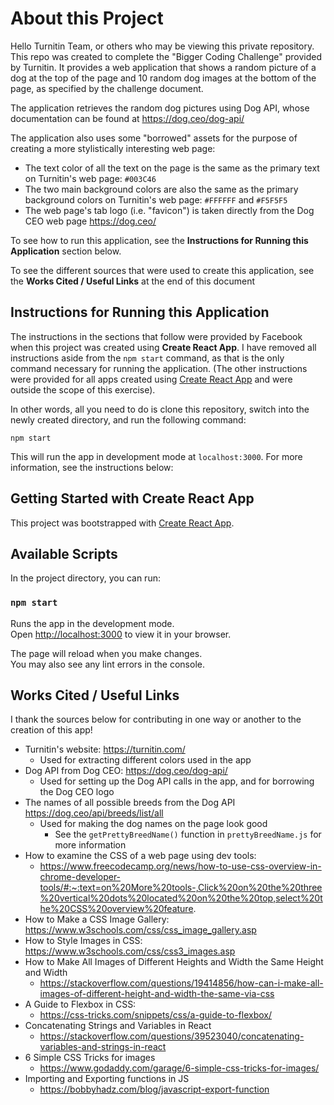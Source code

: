# About this Project

Hello Turnitin Team, or others who may be viewing this private repository. This repo was created to complete the "Bigger Coding Challenge" provided by Turnitin. It provides a web application that shows a random picture of a dog at the top of the page and 10 random dog images at the bottom of the page, as specified by the challenge document.

The application retrieves the random dog pictures using Dog API, whose documentation can be found at https://dog.ceo/dog-api/

The application also uses some "borrowed" assets for the purpose of creating a more stylistically interesting web page:
- The text color of all the text on the page is the same as the primary text on Turnitin's web page: `#003C46` 
- The two main background colors are also the same as the primary background colors on Turnitin's web page: `#FFFFFF` and `#F5F5F5`
- The web page's tab logo (i.e. "favicon") is taken directly from the Dog CEO web page https://dog.ceo/

To see how to run this application, see the **Instructions for Running this Application** section below.

To see the different sources that were used to create this application, see the **Works Cited / Useful Links** at the end of this document

## Instructions for Running this Application 

The instructions in the sections that follow were provided by Facebook when this project was created using **Create React App**. I have removed all instructions aside from the `npm start` command, as that is the only command necessary for running the application. (The other instructions were provided for all apps created using [Create React App](https://github.com/facebook/create-react-app) and were outside the scope of this exercise). 

In other words, all you need to do is clone this repository, switch into the newly created directory, and run the following command:

`npm start`

This will run the app in development mode at `localhost:3000`. For more information, see the instructions below:

## Getting Started with Create React App

This project was bootstrapped with [Create React App](https://github.com/facebook/create-react-app).

## Available Scripts

In the project directory, you can run:

### `npm start`

Runs the app in the development mode.\
Open [http://localhost:3000](http://localhost:3000) to view it in your browser.

The page will reload when you make changes.\
You may also see any lint errors in the console.

## Works Cited / Useful Links

I thank the sources below for contributing in one way or another to the creation of this app!

- Turnitin's website: https://turnitin.com/
   - Used for extracting different colors used in the app
- Dog API from Dog CEO: https://dog.ceo/dog-api/
   - Used for setting up the Dog API calls in the app, and for borrowing the Dog CEO logo
- The names of all possible breeds from the Dog API https://dog.ceo/api/breeds/list/all
   - Used for making the dog names on the page look good
      - See the `getPrettyBreedName()` function in `prettyBreedName.js` for more information
- How to examine the CSS of a web page using dev tools: 
   - https://www.freecodecamp.org/news/how-to-use-css-overview-in-chrome-developer-tools/#:~:text=on%20More%20tools-,Click%20on%20the%20three%20vertical%20dots%20located%20on%20the%20top,select%20the%20CSS%20overview%20feature.
- How to Make a CSS Image Gallery: https://www.w3schools.com/css/css_image_gallery.asp
- How to Style Images in CSS: https://www.w3schools.com/css/css3_images.asp
- How to Make All Images of Different Heights and Width the Same Height and Width
    - https://stackoverflow.com/questions/19414856/how-can-i-make-all-images-of-different-height-and-width-the-same-via-css
- A Guide to Flexbox in CSS:
   - https://css-tricks.com/snippets/css/a-guide-to-flexbox/
- Concatenating Strings and Variables in React
   - https://stackoverflow.com/questions/39523040/concatenating-variables-and-strings-in-react
- 6 Simple CSS Tricks for images
   - https://www.godaddy.com/garage/6-simple-css-tricks-for-images/
- Importing and Exporting functions in JS
   - https://bobbyhadz.com/blog/javascript-export-function